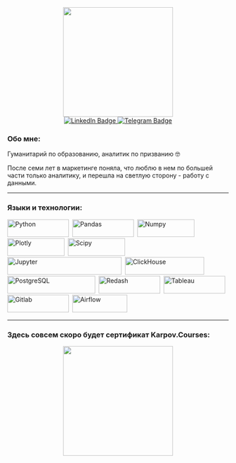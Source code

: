 <div id="header" align="center">
  <img src="https://media.giphy.com/media/v1.Y2lkPTc5MGI3NjExaTJ1NmJxb2RuMmg4cGxkc3YzZnRoOXBzcnZ2em00djc5MXkydmVnNCZlcD12MV9pbnRlcm5hbF9naWZfYnlfaWQmY3Q9Zw/hpXdHPfFI5wTABdDx9/giphy.gif" width="250"/>
</div>

<div id="badges" align="center">
  <a href="https://www.linkedin.com/in/yuliasergeeva/">
    <img src="https://img.shields.io/badge/LinkedIn-blue?style=for-the-badge&logo=linkedin&logoColor=white" alt="LinkedIn Badge"/>
  </a>
  <a href="https://t.me/yulia_sergeevaa">
    <img src="https://img.shields.io/badge/Telegram-deepskyblue?style=for-the-badge&logo=telegram&logoColor=white" alt="Telegram Badge"/>
  </a>
</div>

### Обо мне:
Гуманитарий по образованию, аналитик по призванию 🤓 

После семи лет в маркетинге поняла, что люблю в нем по большей части только аналитику, и перешла на светлую сторону - работу с данными. 

---

### Языки и технологии:
<div>
  <img src="https://camo.githubusercontent.com/a82f90224cfb75e682adae9b9f9c3257638d16ecea35001155cac9618d234585/68747470733a2f2f696d672e736869656c64732e696f2f62616467652f707974686f6e2d77686974653f6c6f676f3d707974686f6e267374796c653d666f722d7468652d6261646765" title="Python" alt="Python" width="140" height="40"/>&nbsp;
  <img src="https://camo.githubusercontent.com/6857d3b9486585dd1154240b8c0f540678413e92feb328d69ea3dd54adc2db7d/68747470733a2f2f696d672e736869656c64732e696f2f62616467652f70616e6461732d77686974653f6c6f676f3d70616e646173266c6f676f436f6c6f723d626c7565267374796c653d666f722d7468652d6261646765" title="Pandas" alt="Pandas" width="140" height="40"/>&nbsp;
  <img src="https://camo.githubusercontent.com/035d57202e43b23d27e518e9ee8551bfbdc425a1d58a80d845c77348bf3a4393/68747470733a2f2f696d672e736869656c64732e696f2f62616467652f6e756d70792d77686974653f6c6f676f3d6e756d7079266c6f676f436f6c6f723d626c7565267374796c653d666f722d7468652d6261646765" title="Numpy" alt="Numpy" width="130" height="40"/>&nbsp;
  <img src="https://camo.githubusercontent.com/e96f7ee545b2615b2f3681473e4a521512d94fbbe3bc6c1b357aa34390c7c29c/68747470733a2f2f696d672e736869656c64732e696f2f62616467652f706c6f746c792d77686974653f6c6f676f3d706c6f746c79266c6f676f436f6c6f723d626c7565267374796c653d666f722d7468652d6261646765" title="Plotly" alt="Plotly" width="130" height="40"/>&nbsp;
  <img src="https://camo.githubusercontent.com/c142c549619da86190c32d9c0fac28867482496c63080e69a9d446237a046cc9/68747470733a2f2f696d672e736869656c64732e696f2f62616467652f53636970792d77686974653f6c6f676f3d5363697079266c6f676f436f6c6f723d626c61636b267374796c653d666f722d7468652d6261646765" title="Scipy" alt="Scipy" width="130" height="40"/>&nbsp;
  <img src="https://camo.githubusercontent.com/8bca3edd12b3ff43eb8cdb7d5a0f3be1d4869bb604fb865ed2bc81d8551669aa/68747470733a2f2f696d672e736869656c64732e696f2f62616467652f4a7570797465725f6e6f7465626f6f6b2d77686974653f6c6f676f3d4a757079746572267374796c653d666f722d7468652d6261646765" title="Jupyter" alt="Jupyter" width="260" height="40"/>&nbsp;
  <img src="https://camo.githubusercontent.com/9fa0fedc3f9933e1aa01ab66dbe9980c89cad33a78aa012439c3493d114d4db2/68747470733a2f2f696d672e736869656c64732e696f2f62616467652f436c69636b686f7573652d77686974653f6c6f676f3d436c69636b686f757365267374796c653d666f722d7468652d6261646765" title="ClickHouse" alt="ClickHouse" width="180" height="40"/>&nbsp;
  <img src="https://camo.githubusercontent.com/5a9c6c77cc5b91b4aea7211bfa4b0ad5f571da7d30d6c3114a77478a41a523e2/68747470733a2f2f696d672e736869656c64732e696f2f62616467652f506f737467726553514c2d77686974653f6c6f676f3d506f737467726553514c2673267374796c653d666f722d7468652d6261646765" title="PostgreSQL" alt="PostgreSQL" width="200" height="40"/>&nbsp;
<img src="https://camo.githubusercontent.com/96826bac7ae326599a82e878b78cf1a461f33835495327dc6a2345bbc15b62f4/68747470733a2f2f696d672e736869656c64732e696f2f62616467652f7265646173682d77686974653f6c6f676f3d726564617368266c6f676f436f6c6f723d626c61636b267374796c653d666f722d7468652d6261646765" title="Redash" alt="Redash" width="140" height="40"/>&nbsp;
<img src="https://camo.githubusercontent.com/abfdd5ab48f8da27850c762871c05f60c631f071e40e1763d03816495a915d49/68747470733a2f2f696d672e736869656c64732e696f2f62616467652f5461626c6561752d77686974653f6c6f676f3d5461626c6561752673266c6f676f436f6c6f723d79656c6c6f77267374796c653d666f722d7468652d6261646765" title="Tableau" alt="Tableau" width="140" height="40"/>&nbsp;
<img src="https://img.shields.io/badge/gitlab-white.svg?style=for-the-badge&logo=gitlab&logoColor=black" title="Gitlab" alt="Gitlab" width="140" height="40"/>&nbsp;
<img src="https://camo.githubusercontent.com/68dbf39d1c6aca30ea4383d48c6ba248417a146744391b368576201d197e8ab6/68747470733a2f2f696d672e736869656c64732e696f2f62616467652f416972666c6f772d77686974653f6c6f676f3d416972666c6f77267374796c653d666f722d7468652d6261646765" title="Airflow" alt="Airflow" width="125" height="40"/>&nbsp;
</div>

---

### Здесь совсем скоро будет сертификат Karpov.Courses:

<div id="header" align="center">
  <img src="https://media.giphy.com/media/XEgyEKWCAqMpUrQU4r/giphy.gif" width="250"/>
</div>



<!--
**yulia-sergeevaa/yulia-sergeevaa** is a ✨ _special_ ✨ repository because its `README.md` (this file) appears on your GitHub profile.

Here are some ideas to get you started:

- 🔭 I’m currently working on ...
- 🌱 I’m currently learning ...
- 👯 I’m looking to collaborate on ...
- 🤔 I’m looking for help with ...
- 💬 Ask me about ...
- 📫 How to reach me: ...
- 😄 Pronouns: ...
- ⚡ Fun fact: ...
-->
